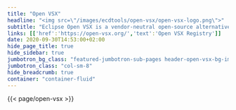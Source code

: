 ```yaml
---
title: "Open VSX"
headline: "<img src=\"/images/ecdtools/open-vsx/open-vsx-logo.png\">"
subtitle: "Eclipse Open VSX is a vendor-neutral open-source alternative to the Visual Studio Marketplace."
links: [['href':'https://open-vsx.org/','text':'Open VSX Registry']]
date: 2020-09-30T14:53:00+02:00
hide_page_title: true
hide_sidebar: true
jumbotron_bg_class: "featured-jumbotron-sub-pages header-open-vsx-bg-img"
jumbotron_class: "col-sm-8"
hide_breadcrumb: true
container: "container-fluid"
---
```


{{< page/open-vsx >}}